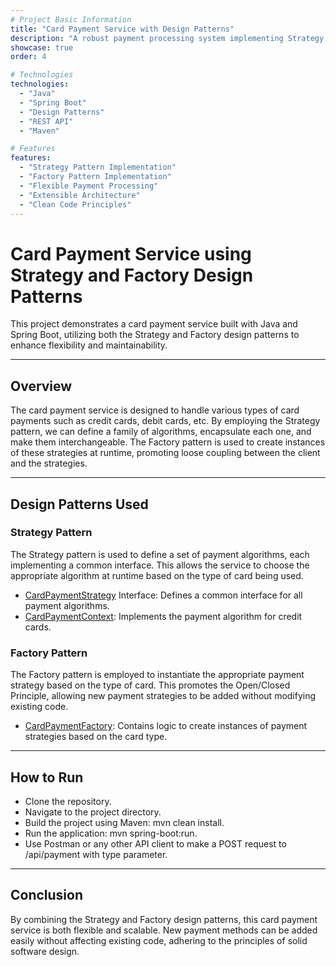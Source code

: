 ```yaml
---
# Project Basic Information
title: "Card Payment Service with Design Patterns"
description: "A robust payment processing system implementing Strategy and Factory patterns in Spring Boot, showcasing advanced design pattern implementations"
showcase: true
order: 4

# Technologies
technologies:
  - "Java"
  - "Spring Boot"
  - "Design Patterns"
  - "REST API"
  - "Maven"

# Features
features:
  - "Strategy Pattern Implementation"
  - "Factory Pattern Implementation"
  - "Flexible Payment Processing"
  - "Extensible Architecture"
  - "Clean Code Principles"
---
```


# Card Payment Service using Strategy and Factory Design Patterns
This project demonstrates a card payment service built with Java and Spring Boot, utilizing both the Strategy and Factory design patterns to enhance flexibility and maintainability.

---

## Overview
The card payment service is designed to handle various types of card payments such as credit cards, debit cards, etc. By employing the Strategy pattern, we can define a family of algorithms, encapsulate each one, and make them interchangeable. The Factory pattern is used to create instances of these strategies at runtime, promoting loose coupling between the client and the strategies.

---

## Design Patterns Used
### Strategy Pattern
The Strategy pattern is used to define a set of payment algorithms, each implementing a common interface. This allows the service to choose the appropriate algorithm at runtime based on the type of card being used.

- [CardPaymentStrategy](src%2Fmain%2Fjava%2Fcom%2Fmemrevatan%2Fstrategyfactorypattern%2Fservice%2Fstrategy%2FCardPaymentStrategy.java) Interface: Defines a common interface for all payment algorithms.
- [CardPaymentContext](src%2Fmain%2Fjava%2Fcom%2Fmemrevatan%2Fstrategyfactorypattern%2Fservice%2Fstrategy%2FCardPaymentContext.java): Implements the payment algorithm for credit cards.
### Factory Pattern
The Factory pattern is employed to instantiate the appropriate payment strategy based on the type of card. This promotes the Open/Closed Principle, allowing new payment strategies to be added without modifying existing code.

- [CardPaymentFactory](src%2Fmain%2Fjava%2Fcom%2Fmemrevatan%2Fstrategyfactorypattern%2Fservice%2Ffactory%2FCardPaymentFactory.java): Contains logic to create instances of payment strategies based on the card type.

---

## How to Run
* Clone the repository.
* Navigate to the project directory.
* Build the project using Maven: mvn clean install.
* Run the application: mvn spring-boot:run.
* Use Postman or any other API client to make a POST request to /api/payment with type parameter.

---

## Conclusion
By combining the Strategy and Factory design patterns, this card payment service is both flexible and scalable. New payment methods can be added easily without affecting existing code, adhering to the principles of solid software design.


